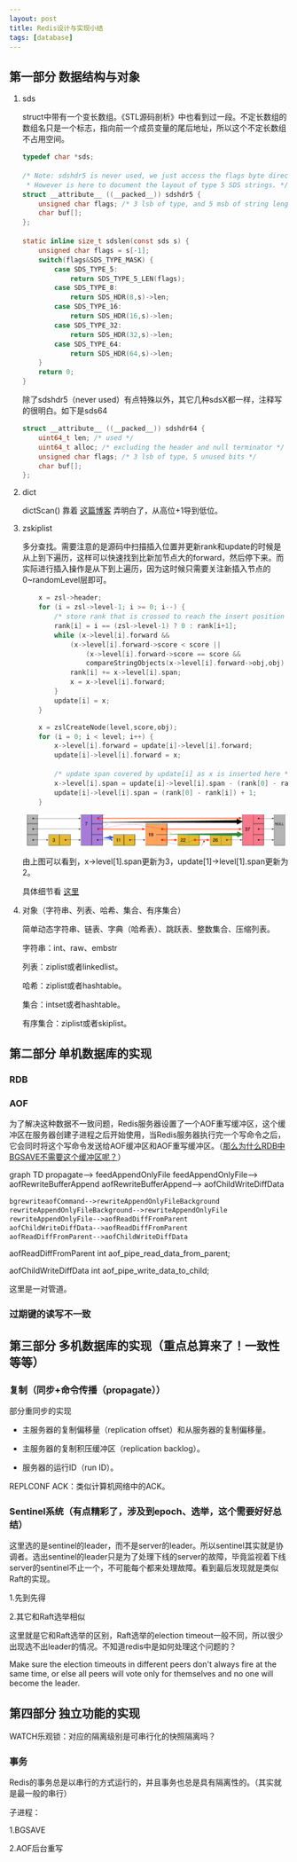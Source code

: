 ```yaml
---
layout: post
title: Redis设计与实现小结
tags: [database]
---
```


## 第一部分 数据结构与对象

1. sds

   struct中带有一个变长数组。《STL源码剖析》中也看到过一段。不定长数组的数组名只是一个标志，指向前一个成员变量的尾后地址，所以这个不定长数组不占用空间。

   ```c
   typedef char *sds;
   
   /* Note: sdshdr5 is never used, we just access the flags byte directly.
    * However is here to document the layout of type 5 SDS strings. */
   struct __attribute__ ((__packed__)) sdshdr5 {
       unsigned char flags; /* 3 lsb of type, and 5 msb of string length */
       char buf[];
   };
   
   static inline size_t sdslen(const sds s) {
       unsigned char flags = s[-1];
       switch(flags&SDS_TYPE_MASK) {
           case SDS_TYPE_5:
               return SDS_TYPE_5_LEN(flags);
           case SDS_TYPE_8:
               return SDS_HDR(8,s)->len;
           case SDS_TYPE_16:
               return SDS_HDR(16,s)->len;
           case SDS_TYPE_32:
               return SDS_HDR(32,s)->len;
           case SDS_TYPE_64:
               return SDS_HDR(64,s)->len;
       }
       return 0;
   }
   ```

   除了sdshdr5（never used）有点特殊以外，其它几种sdsX都一样，注释写的很明白。如下是sds64

   ```c
   struct __attribute__ ((__packed__)) sdshdr64 {
       uint64_t len; /* used */
       uint64_t alloc; /* excluding the header and null terminator */
       unsigned char flags; /* 3 lsb of type, 5 unused bits */
       char buf[];
   };
   ```

2. dict

   dictScan() 靠着 [这篇博客](http://www.langdebuqing.com/redis%20notebook/redis%E6%BA%90%E7%A0%81%E9%9A%BE%E7%82%B9%EF%BC%9A%E5%AD%97%E5%85%B8%E7%9A%84%E9%81%8D%E5%8E%86dictScan.html) 弄明白了，从高位+1导到低位。

3. zskiplist

   多分查找。需要注意的是源码中扫描插入位置并更新rank和update的时候是从上到下遍历，这样可以快速找到比新加节点大的forward，然后停下来。而实际进行插入操作是从下到上遍历，因为这时候只需要关注新插入节点的0~randomLevel层即可。

   ```c
       x = zsl->header;
       for (i = zsl->level-1; i >= 0; i--) {
           /* store rank that is crossed to reach the insert position */
           rank[i] = i == (zsl->level-1) ? 0 : rank[i+1];
           while (x->level[i].forward &&
               (x->level[i].forward->score < score ||
                   (x->level[i].forward->score == score &&
                   compareStringObjects(x->level[i].forward->obj,obj) < 0))) {
               rank[i] += x->level[i].span;
               x = x->level[i].forward;
           }
           update[i] = x;
       }
   ```

   ```c
       x = zslCreateNode(level,score,obj);
       for (i = 0; i < level; i++) {
           x->level[i].forward = update[i]->level[i].forward;
           update[i]->level[i].forward = x;
   
           /* update span covered by update[i] as x is inserted here */
           x->level[i].span = update[i]->level[i].span - (rank[0] - rank[i]);
           update[i]->level[i].span = (rank[0] - rank[i]) + 1;
       }
   ```

   ![v2-4bffeff1611dbd9158ead94d7b0125d1_720w](../image/v2-4bffeff1611dbd9158ead94d7b0125d1_720w.png)

   由上图可以看到，x->level[1].span更新为3，update[1]->level[1].span更新为2。

   具体细节看 [这里](https://zhuanlan.zhihu.com/p/56941754)

4. 对象（字符串、列表、哈希、集合、有序集合）

   简单动态字符串、链表、字典（哈希表）、跳跃表、整数集合、压缩列表。

   字符串：int、raw、embstr

   列表：ziplist或者linkedlist。

   哈希：ziplist或者hashtable。

   集合：intset或者hashtable。

   有序集合：ziplist或者skiplist。

   

## 第二部分 单机数据库的实现

### RDB

### AOF

为了解决这种数据不一致问题，Redis服务器设置了一个AOF重写缓冲区，这个缓冲区在服务器创建子进程之后开始使用，当Redis服务器执行完一个写命令之后，它会同时将这个写命令发送给AOF缓冲区和AOF重写缓冲区。（[那么为什么RDB中BGSAVE不需要这个缓冲区呢？](https://www.zhihu.com/question/455384887)）

<script src="/assets/js/mermaid.min.js"></script>
<div class="mermaid">    
graph TD
	propagate--> feedAppendOnlyFile
    feedAppendOnlyFile--> aofRewriteBufferAppend
    aofRewriteBufferAppend--> aofChildWriteDiffData

    bgrewriteaofCommand-->rewriteAppendOnlyFileBackground
    rewriteAppendOnlyFileBackground-->rewriteAppendOnlyFile
    rewriteAppendOnlyFile-->aofReadDiffFromParent
    aofChildWriteDiffData-->aofReadDiffFromParent
    aofReadDiffFromParent-->aofChildWriteDiffData
</div>

aofReadDiffFromParent     int aof_pipe_read_data_from_parent;

aofChildWriteDiffData     int aof_pipe_write_data_to_child;

这里是一对管道。



### 过期键的读写不一致



## 第三部分 多机数据库的实现（重点总算来了！一致性等等）

### 复制（同步+命令传播（propagate））





部分重同步的实现

* 主服务器的复制偏移量（replication offset）和从服务器的复制偏移量。

  

* 主服务器的复制积压缓冲区（replication backlog）。

  

* 服务器的运行ID（run ID）。

REPLCONF ACK：类似计算机网络中的ACK。



### Sentinel系统（有点精彩了，涉及到epoch、选举，这个需要好好总结）

这里选的是sentinel的leader，而不是server的leader。所以sentinel其实就是协调者。选出sentinel的leader只是为了处理下线的server的故障，毕竟监视着下线server的sentinel不止一个，不可能每个都来处理故障。看到最后发现就是类似Raft的实现。

1.先到先得

2.其它和Raft选举相似

这里就是它和Raft选举的区别，Raft选举的election timeout一般不同，所以很少出现选不出leader的情况。不知道redis中是如何处理这个问题的？

Make sure the election timeouts in different peers don't always fire at the same time, or else all peers will vote only for themselves and no one will become the leader.

## 第四部分 独立功能的实现

WATCH乐观锁：对应的隔离级别是可串行化的快照隔离吗？

### 事务

Redis的事务总是以串行的方式运行的，并且事务也总是具有隔离性的。（其实就是最一般的串行）







子进程：

1.BGSAVE

2.AOF后台重写

